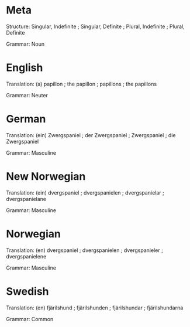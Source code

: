 Meta
====

Structure: Singular, Indefinite ; Singular, Definite ; Plural, Indefinite ; Plural, Definite

Grammar:   Noun



English
=======

Translation: (a) papillon ; the papillon ; papillons ; the papillons

Grammar:     Neuter



German
======

Translation: (ein) Zwergspaniel ; der Zwergspaniel ; Zwergspaniel ; die Zwergspaniel

Grammar:     Masculine



New Norwegian
=============

Translation: (ein) dvergspaniel ; dvergspanielen ; dvergspanielar ; dvergspanielane

Grammar:     Masculine



Norwegian
=========

Translation: (en) dvergspaniel ; dvergspanielen ; dvergspanieler ; dvergspanielene

Grammar:     Masculine



Swedish
=======

Translation: (en) fjärilshund ; fjärilshunden ; fjärilshundar ; fjärilshundarna

Grammar:     Common
